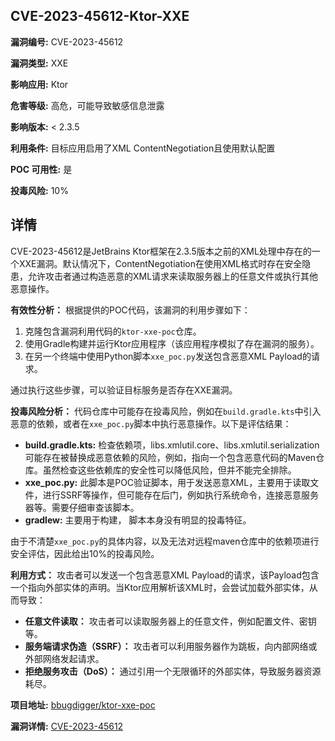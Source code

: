 ## CVE-2023-45612-Ktor-XXE

**漏洞编号:** CVE-2023-45612

**漏洞类型:** XXE

**影响应用:** Ktor

**危害等级:** 高危，可能导致敏感信息泄露

**影响版本:** < 2.3.5

**利用条件:** 目标应用启用了XML ContentNegotiation且使用默认配置

**POC 可用性:** 是

**投毒风险:** 10%

## 详情

CVE-2023-45612是JetBrains Ktor框架在2.3.5版本之前的XML处理中存在的一个XXE漏洞。默认情况下，ContentNegotiation在使用XML格式时存在安全隐患，允许攻击者通过构造恶意的XML请求来读取服务器上的任意文件或执行其他恶意操作。

**有效性分析：**
根据提供的POC代码，该漏洞的利用步骤如下：
1.  克隆包含漏洞利用代码的`ktor-xxe-poc`仓库。
2.  使用Gradle构建并运行Ktor应用程序（该应用程序模拟了存在漏洞的服务）。
3.  在另一个终端中使用Python脚本`xxe_poc.py`发送包含恶意XML Payload的请求。

通过执行这些步骤，可以验证目标服务是否存在XXE漏洞。

**投毒风险分析：**
代码仓库中可能存在投毒风险，例如在`build.gradle.kts`中引入恶意的依赖，或者在`xxe_poc.py`脚本中执行恶意操作。以下是评估结果：
*   **build.gradle.kts:** 检查依赖项，libs.xmlutil.core、libs.xmlutil.serialization可能存在被替换成恶意依赖的风险，例如，指向一个包含恶意代码的Maven仓库。虽然检查这些依赖库的安全性可以降低风险，但并不能完全排除。
*   **xxe_poc.py:** 此脚本是POC验证脚本，用于发送恶意XML，主要用于读取文件，进行SSRF等操作，但可能存在后门，例如执行系统命令，连接恶意服务器等。需要仔细审查该脚本。
*   **gradlew:** 主要用于构建， 脚本本身没有明显的投毒特征。

由于不清楚`xxe_poc.py`的具体内容，以及无法对远程maven仓库中的依赖项进行安全评估，因此给出10%的投毒风险。

**利用方式：**
攻击者可以发送一个包含恶意XML Payload的请求，该Payload包含一个指向外部实体的声明。当Ktor应用解析该XML时，会尝试加载外部实体，从而导致：
*   **任意文件读取：** 攻击者可以读取服务器上的任意文件，例如配置文件、密钥等。
*   **服务端请求伪造（SSRF）：** 攻击者可以利用服务器作为跳板，向内部网络或外部网络发起请求。
*   **拒绝服务攻击（DoS）：** 通过引用一个无限循环的外部实体，导致服务器资源耗尽。

**项目地址:** [bbugdigger/ktor-xxe-poc](https://github.com/bbugdigger/ktor-xxe-poc)

**漏洞详情:** [CVE-2023-45612](https://nvd.nist.gov/vuln/detail/CVE-2023-45612)